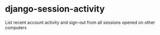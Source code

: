 django-session-activity
=======================

List recent account activity and sign-out from all sessions opened on other computers
